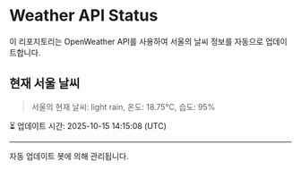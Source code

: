 
# Weather API Status

이 리포지토리는 OpenWeather API를 사용하여 서울의 날씨 정보를 자동으로 업데이트합니다.

## 현재 서울 날씨
> 서울의 현재 날씨: light rain, 온도: 18.75°C, 습도: 95%

⏳ 업데이트 시간: 2025-10-15 14:15:08 (UTC)

---
자동 업데이트 봇에 의해 관리됩니다.
